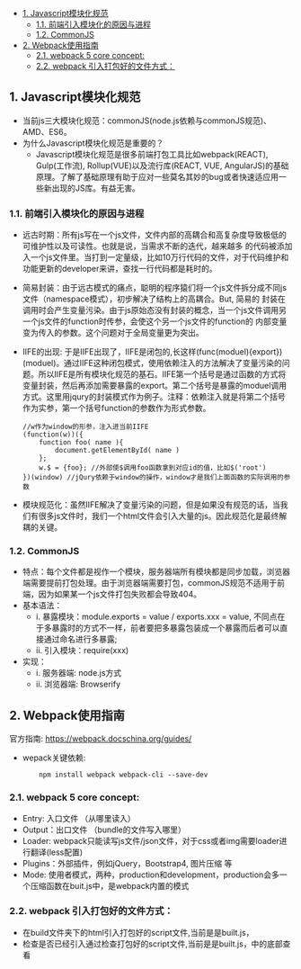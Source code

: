 
- [1. Javascript模块化规范](#1-javascript模块化规范)
  - [1.1. 前端引入模块化的原因与进程](#11-前端引入模块化的原因与进程)
  - [1.2. CommonJS](#12-commonjs)
- [2. Webpack使用指南](#2-webpack使用指南)
  - [2.1. webpack 5 core concept:](#21-webpack-5-core-concept)
  - [2.2. webpack 引入打包好的文件方式：](#22-webpack-引入打包好的文件方式)

## 1. Javascript模块化规范
- 当前js三大模块化规范：commonJS(node.js依赖与commonJS规范)、AMD、ES6。
- 为什么Javascript模块化规范是重要的？
  - Javascript模块化规范是很多前端打包工具比如webpack(REACT), Gulp(工作流), Rollup(VUE)以及流行库(REACT, VUE, AngularJS)的基础原理。了解了基础原理有助于应对一些莫名其妙的bug或者快速适应用一些新出现的JS库。有益无害。

### 1.1. 前端引入模块化的原因与进程
- 远古时期：所有js写在一个js文件，文件内部的高耦合和高复杂度导致极低的可维护性以及可读性。也就是说，当需求不断的迭代，越来越多
的代码被添加入一个js文件里。当打到一定量级，比如10万行代码的文件，对于代码维护和功能更新的developer来讲，查找一行代码都是耗时的。

- 简易封装：由于远古模式的痛点，聪明的程序猿们将一个js文件拆分成不同js文件（namespace模式），初步解决了结构上的高耦合。But, 简易的
封装在调用时会产生变量污染。由于js原始态没有封装的概念，当一个js文件调用另一个js文件的function时传参，会使这个另一个js文件的function的
内部变量变为传入的参数。这个问题对于全局变量更为突出。

- IIFE的出现: 于是IIFE出现了，IIFE是闭包的,长这样(func(moduel){export})(moduel)。通过IIFE这种闭包模式，使用依赖注入的方法解决了变量污染的问题。所以IIFE是所有模块化规范的基石。IIFE第一个括号是通过函数的方式将变量封装，然后再添加需要暴露的export。第二个括号是暴露的moduel调用方式。这里用jqury的封装模式作为例子。注释：依赖注入就是将第二个括号作为实参，第一个括号function的参数作为形式参数。
    ```
    //w作为window的形参，注入进当前IIFE
    (function(w))({
        function foo( name ){
            document.getElementById( name )
        };
        w.$ = {foo}; //外部使$调用foo函数拿到对应id的值，比如$('root')
    })(window) //jQury依赖于window的操作，window才是我们上面函数的实际调用的参数
    ```
- 模块规范化：虽然IIFE解决了变量污染的问题，但是如果没有规范的话，当我们有很多js文件时，我们一个html文件会引入大量的js。因此规范化是最终解耦的关键。

### 1.2. CommonJS
- 特点：每个文件都是视作一个模块，服务器端所有模块都是同步加载，浏览器端需要提前打包处理。由于浏览器端需要打包，commonJS规范不适用于前端，因为如果某一个js文件打包失败都会导致404。
- 基本语法：
  - i. 暴露模块：module.exports = value / exports.xxx = value, 不同点在于多暴露时的方式不一样，前者要把多暴露包装成一个暴露而后者可以直接通过命名进行多暴露;
  - ii. 引入模块：require(xxx)
- 实现：
  - i. 服务器端: node.js方式
  - ii. 浏览器端: Browserify

## 2. Webpack使用指南
官方指南: https://webpack.docschina.org/guides/

- wepack关键依赖: 
    ```
        npm install webpack webpack-cli --save-dev
    ```

### 2.1. webpack 5 core concept:
- Entry: 入口文件 （从哪里读入）
- Output：出口文件 （bundle的文件写入哪里）
- Loader: webpack只能读写js文件/json文件，对于css或者img需要loader进行翻译(less配置)
- Plugins：外部插件，例如jQuery，Bootstrap4, 图片压缩 等
- Mode: 使用者模式，两种，production和development，production会多一个压缩函数在buit.js中，是webpack内置的模式

    
### 2.2. webpack 引入打包好的文件方式：
- 在build文件夹下的html引入打包好的script文件,当前是是built.js，
- 检查是否已经引入通过检查打包好的script文件,当前是是built.js，中的底部查看